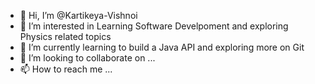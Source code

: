 - 👋 Hi, I’m @Kartikeya-Vishnoi
- 👀 I’m interested in Learning Software Develpoment and exploring Physics related topics 
- 🌱 I’m currently learning to build a Java API and exploring more on Git 
- 💞️ I’m looking to collaborate on ...
- 📫 How to reach me ...

<!---
Kartikeya-Vishnoi/Kartikeya-Vishnoi is a ✨ special ✨ repository because its `README.md` (this file) appears on your GitHub profile.
You can click the Preview link to take a look at your changes.
--->
